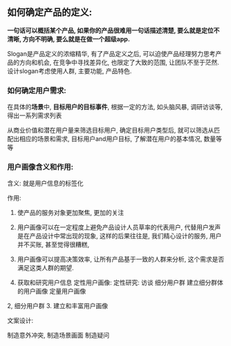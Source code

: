 ## 如何确定产品的定义:



**一句话可以概括某个产品,  如果你的产品很难用一句话描述清楚, 要么就是定位不清晰, 方向不明确, 要么就是在做一个超级app.** 

Slogan是产品定义的浓缩精华,  有了产品定义之后, 可以迫使产品经理努力思考产品的方向和机会, 在竞争中寻找差异化, 也限定了大致的范围, 让团队不至于茫然. 设计slogan考虑使用人群, 主要功能, 产品特色.

 



### 如何确定用户需求:

在具体的**场景**中, **目标用户的目标事件**, 
根据一定的方法, 如头脑风暴, 调研访谈等, 得出一系列需求列表

从商业价值和潜在用户量来筛选目标用户, 确定目标用户类型后, 就可以筛选从匹配出相应的场景和需求,
目标用户and用户目标, 了解潜在用户的基本情况, 数量等等



### 用户画像含义和作用:

含义: 就是用户信息的标签化

作用: 

1. 使产品的服务对象更加聚焦, 更加的关注
2. 用户画像可以在一定程度上避免产品设计人员草率的代表用户, 代替用户发声是在产品设计中常出现的现象, 这样的后果往往是, 我们精心设计的服务, 用户并不买账, 甚至觉得很糟糕,

3. 用户画像可以提高决策效率, 让所有产品基于一致的人群来分析, 这个需求是否满足这类人群的期望.

 

 
1. 获取和研究用户信息
	定性用户画像:
		定性研究: 访谈
		细分用户群
		建立细分群体的用户画像
	定量用户画像

2, 细分用户群
3. 建立和丰富用户画像


文案设计: 

制造意外冲突,
制造场景画面
制造疑问